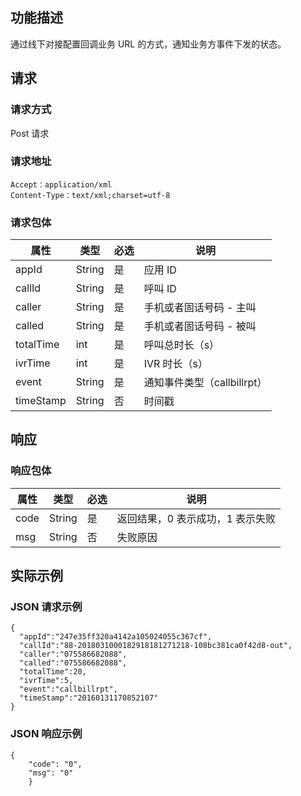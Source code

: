 ## 功能描述
通过线下对接配置回调业务 URL 的方式，通知业务方事件下发的状态。

## 请求
### 请求方式
Post 请求

### 请求地址
```
Accept：application/xml
Content-Type：text/xml;charset=utf-8
```

### 请求包体
| 属性         | 类型     | 必选   | 说明          |
| ---------- | ------ | ---- | ----------- |
| appId      | String | 是   | 应用 ID       |
| callId     | String | 是   | 呼叫 ID       |
| caller | String | 是   | 手机或者固话号码 - 主叫 |
| called | String | 是   | 手机或者固话号码 - 被叫 |
| totalTime  | int    | 是   | 呼叫总时长（s）    |
| ivrTime    | int    | 是   | IVR 时长（s）   |
| event      | String | 是   | 通知事件类型（callbillrpt）      |
| timeStamp  | String | 否   | 时间戳         |

## 响应
### 响应包体
| 属性   | 类型     | 必选   | 说明                 |
| ---- | ------ | ---- | ------------------ |
| code | String | 是   | 返回结果，0 表示成功，1 表示失败 |
| msg  | String | 否   | 失败原因               |

## 实际示例
### JSON 请求示例
```
{
  "appId":"247e35ff320a4142a105024055c367cf",
  "callId":"88-2018031000182918181271218-108bc381ca0f42d8-out",
  "caller":"075586682088",
  "called":"075586682088",
  "totalTime":20,
  "ivrTime":5,
  "event":"callbillrpt",
  "timeStamp":"20160131170852107"
}
```

### JSON 响应示例

```
{
    "code": "0",
    "msg": "0"
	}
```
